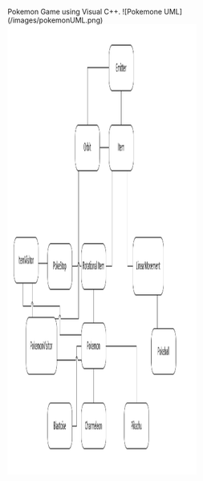 Pokemon Game using Visual C++.
![Pokemone UML] (/images/pokemonUML.png)
<img src="images/pokemonUML.png" width="376" height="894">
